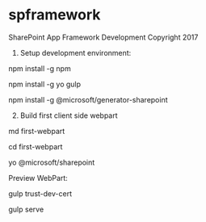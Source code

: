 # spframework
SharePoint App Framework Development
Copyright 2017

1. Setup development environment:

npm install -g npm

npm install -g yo gulp

npm install -g @microsoft/generator-sharepoint 

2. Build first client side webpart

md first-webpart

cd first-webpart

yo @microsoft/sharepoint

Preview WebPart:

gulp trust-dev-cert

gulp serve

